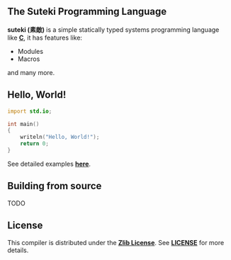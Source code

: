 ## The Suteki Programming Language
**suteki (素敵)** is a simple statically typed systems programming language like [**C**](https://en.wikipedia.org/wiki/C_(programming_language)), it has features like:

* Modules
* Macros

and many more.

## Hello, World!
```d
import std.io;

int main()
{
    writeln("Hello, World!");
    return 0;
}
```
See detailed examples [**here**](https://github.com/suteki-lang/examples).

## Building from source
TODO

## License
This compiler is distributed under the [**Zlib License**](https://opensource.org/licenses/Zlib). See [**LICENSE**](https://github.com/suteki-lang/compiler/blob/main/LICENSE) for more details.
